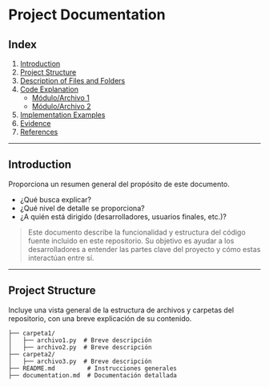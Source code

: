 # **Project Documentation**  

## **Index**  
1. [Introduction](#introduction)  
2. [Project Structure](#project_structure)  
3. [Description of Files and Folders](#description-of-files-and-folders)  
4. [Code Explanation](#code_explanation)  
   - [Módulo/Archivo 1](#móduloarchivo-1)  
   - [Módulo/Archivo 2](#móduloarchivo-2)
5. [Implementation Examples](#implementation_examples)  
6. [Evidence](#evidence)  
7. [References](#references) 
---

## **Introduction**  
Proporciona un resumen general del propósito de este documento.  
- ¿Qué busca explicar?  
- ¿Qué nivel de detalle se proporciona?  
- ¿A quién está dirigido (desarrolladores, usuarios finales, etc.)?  

> Este documento describe la funcionalidad y estructura del código fuente incluido en este repositorio. Su objetivo es ayudar a los desarrolladores a entender las partes clave del proyecto y cómo estas interactúan entre sí.  

---

## **Project Structure**  
Incluye una vista general de la estructura de archivos y carpetas del repositorio, con una breve explicación de su contenido.  

```plaintext
├── carpeta1/  
│   ├── archivo1.py  # Breve descripción  
│   ├── archivo2.py  # Breve descripción  
├── carpeta2/  
│   ├── archivo3.py  # Breve descripción  
├── README.md         # Instrucciones generales  
├── documentation.md  # Documentación detallada  

